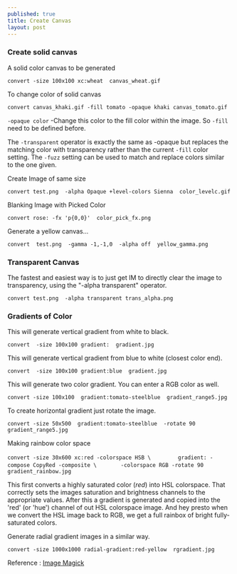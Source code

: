 ```yaml
---
published: true
title: Create Canvas
layout: post
---
```

### Create solid canvas

A solid color canvas to be generated

`convert -size 100x100 xc:wheat  canvas_wheat.gif`

To change color of solid canvas

`convert canvas_khaki.gif -fill tomato -opaque khaki canvas_tomato.gif`

`-opaque color` -Change this color to the fill color within the image. So `-fill` need to be defined before.

The `-transparent` operator is exactly the same as -opaque but replaces the matching color with transparency rather than the current `-fill` color setting. 
The `-fuzz` setting can be used to match and replace colors similar to the one given.

Create Image of same size

`convert test.png  -alpha Opaque +level-colors Sienna  color_levelc.gif`

Blanking Image with Picked Color

`convert rose: -fx 'p{0,0}'  color_pick_fx.png`

Generate a yellow canvas...

`convert  test.png  -gamma -1,-1,0  -alpha off  yellow_gamma.png`

### Transparent Canvas

The fastest and easiest way is to just get IM to directly clear the image to transparency, using the "-alpha transparent" operator.

`convert test.png  -alpha transparent trans_alpha.png`

### Gradients of Color

This will generate vertical gradient from white to black.

`convert  -size 100x100 gradient:  gradient.jpg`

This will generate vertical gradient from blue to white (closest color end).

`convert  -size 100x100 gradient:blue  gradient.jpg`

This will generate two color gradient. You can enter a RGB color as well. 

`convert -size 100x100  gradient:tomato-steelblue  gradient_range5.jpg`

To create horizontal gradient just rotate the image.

`convert -size 50x500  gradient:tomato-steelblue  -rotate 90 gradient_range5.jpg`

Making rainbow color space

`convert -size 30x600 xc:red -colorspace HSB \`
`        gradient: -compose CopyRed -composite \`
`       -colorspace RGB -rotate 90  gradient_rainbow.jpg`

This first converts a highly saturated color (_red_) into HSL colorspace. That correctly sets the images saturation and brightness channels to the appropriate values. After this a gradient is generated and copied into the 'red' (or 'hue') channel of out HSL colorspace image. And hey presto when we convert the HSL image back to RGB, we get a full rainbox of bright fully-saturated colors.

Generate radial gradient images in a similar way.

`convert -size 1000x1000 radial-gradient:red-yellow  rgradient.jpg`

Reference :
[Image Magick](http://www.imagemagick.org/Usage/canvas/)




